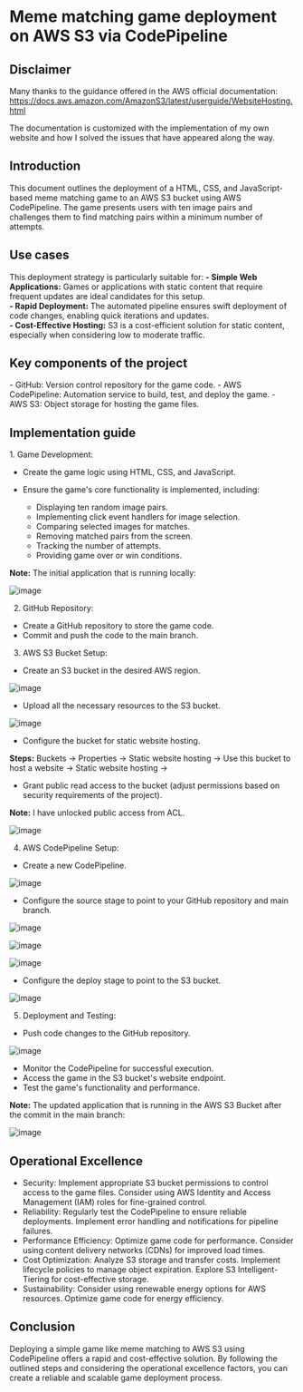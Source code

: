 <h1> Meme matching game deployment on AWS S3 via CodePipeline </h1>

<h2> Disclaimer </h2>

Many thanks to the guidance offered in the AWS official documentation: https://docs.aws.amazon.com/AmazonS3/latest/userguide/WebsiteHosting.html

The documentation is customized with the implementation of my own website and how I solved the issues that have appeared along the way.

<h2> Introduction </h2>

This document outlines the deployment of a HTML, CSS, and JavaScript-based meme matching game to an AWS S3 bucket using AWS CodePipeline. The game presents users with ten image pairs and challenges them to find matching pairs within a minimum number of attempts.

<h2> Use cases </h2>

This deployment strategy is particularly suitable for:
**- Simple Web Applications:** Games or applications with static content that require frequent updates are ideal candidates for this setup. <br />
**- Rapid Deployment:** The automated pipeline ensures swift deployment of code changes, enabling quick iterations and updates. <br />
**- Cost-Effective Hosting:** S3 is a cost-efficient solution for static content, especially when considering low to moderate traffic. <br />

<h2> Key components of the project </h2>
- GitHub: Version control repository for the game code.
- AWS CodePipeline: Automation service to build, test, and deploy the game.
- AWS S3: Object storage for hosting the game files.

<h2> Implementation guide </h2>
1. Game Development:

- Create the game logic using HTML, CSS, and JavaScript.
- Ensure the game's core functionality is implemented, including:
  
  - Displaying ten random image pairs.
  - Implementing click event handlers for image selection.
  - Comparing selected images for matches.
  - Removing matched pairs from the screen.
  - Tracking the number of attempts.
  - Providing game over or win conditions.

**Note:** The initial application that is running locally:

![image](https://github.com/user-attachments/assets/13f6d88c-900a-440f-9b2c-7d4f150dd5fa)

2. GitHub Repository:
   
- Create a GitHub repository to store the game code.
- Commit and push the code to the main branch.
  
3. AWS S3 Bucket Setup:
   
- Create an S3 bucket in the desired AWS region.

![image](https://github.com/user-attachments/assets/02518d36-86e7-44d3-8406-3c4669d1b7a7)

- Upload all the necessary resources to the S3 bucket.

![image](https://github.com/user-attachments/assets/98cba298-b111-4458-a692-a552f5e6765e)

- Configure the bucket for static website hosting.

**Steps:** Buckets -> Properties -> Static website hosting -> Use this bucket to host a website -> Static website hosting -> 

- Grant public read access to the bucket (adjust permissions based on security requirements of the project).

**Note:** I have unlocked public access from ACL.

![image](https://github.com/user-attachments/assets/33dc4a4a-f012-485a-85a7-4848505d4be1)
  
4. AWS CodePipeline Setup:
   
- Create a new CodePipeline.

![image](https://github.com/user-attachments/assets/01efc54c-a776-43d0-ac24-db8ad109ea15)

- Configure the source stage to point to your GitHub repository and main branch.

![image](https://github.com/user-attachments/assets/8b2be68c-f9e4-42a3-88ab-e4d37b0db9fe)

![image](https://github.com/user-attachments/assets/f610483b-5e89-47c7-9794-239cb12eac1c)

![image](https://github.com/user-attachments/assets/df2fa848-868c-40a6-a3bc-24684c809044)

- Configure the deploy stage to point to the S3 bucket.

![image](https://github.com/user-attachments/assets/eb928d04-e689-4725-9f70-7587f2c7171b)

5. Deployment and Testing:
   
- Push code changes to the GitHub repository.

![image](https://github.com/user-attachments/assets/961130b2-56b0-4a22-a248-62a1dd9aefd8)

- Monitor the CodePipeline for successful execution.
- Access the game in the S3 bucket's website endpoint.
- Test the game's functionality and performance.

**Note:** The updated application that is running in the AWS S3 Bucket after the commit in the main branch:

![image](https://github.com/user-attachments/assets/d02329e7-0aea-45d7-a16b-32f4346d4c21)
  
<h2> Operational Excellence </h2>

- Security: Implement appropriate S3 bucket permissions to control access to the game files. Consider using AWS Identity and Access Management (IAM) roles for fine-grained control.
- Reliability: Regularly test the CodePipeline to ensure reliable deployments. Implement error handling and notifications for pipeline failures.
- Performance Efficiency: Optimize game code for performance. Consider using content delivery networks (CDNs) for improved load times.
- Cost Optimization: Analyze S3 storage and transfer costs. Implement lifecycle policies to manage object expiration. Explore S3 Intelligent-Tiering for cost-effective storage.
- Sustainability: Consider using renewable energy options for AWS resources. Optimize game code for energy efficiency.

<h2> Conclusion </h2>

Deploying a simple game like meme matching to AWS S3 using CodePipeline offers a rapid and cost-effective solution. By following the outlined steps and considering the operational excellence factors, you can create a reliable and scalable game deployment process.
